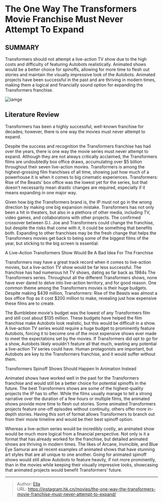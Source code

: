 # The One Way The Transformers Movie Franchise Must Never Attempt To Expand


## SUMMARY 



  Transformers should not attempt a live-action TV show due to the high costs and difficulty of featuring Autobots realistically.   Animated shows would be a better choice for spinoffs, allowing for more time to flesh out stories and maintain the visually impressive look of the Autobots.   Animated projects have been successful in the past and are thriving in modern times, making them a logical and financially sound option for expanding the Transformers franchise.  

![iamge](https://static1.srcdn.com/wordpress/wp-content/uploads/2023/07/transformers-rise-of-the-beast-rating.jpg)

## Literature Review

Transformers has been a highly successful, well-known franchise for decades; however, there is one way the movies must never attempt to expand.




Despite the success and recognition the Transformers franchise has had over the years, there is one way the movie series must never attempt to expand. Although they are not always critically acclaimed, the Transformers films are undoubtedly box office draws, accumulating over $5 billion throughout their seven live-action movies. Transformers is among the highest-grossing film franchises of all time, showing just how much of a powerhouse it is when it comes to big cinematic experiences. Transformers: Rise of the Beasts&#39; box office was the lowest yet for the series, but that doesn&#39;t necessarily mean drastic changes are required, especially if it means expanding in one major way.




Given how big the Transformers brand is, the IP must not go in the wrong direction by making one big expansion mistake. Transformers has not only been a hit in theaters, but also in a plethora of other media, including TV, video games, and collaborations with other projects. The confirmed crossover between G.I. Joe and Transformers could change the franchise, but despite the risks that come with it, it could be something that benefits both. Expanding to other franchises may be the fresh change that helps the Transformers movies get back to being some of the biggest films of the year, but sticking to the big screen is essential.


 A Live-Action Transformers Show Would Be A Bad Idea For The Franchise 
          

Transformers may have a great track record when it comes to live-action movies, but a live-action TV show would be far less successful. The franchise has had numerous hit TV shows, dating as far back as 1984s The Transformers series. Throughout all the different Transformers shows, none have ever dared to delve into live-action territory, and for good reason. One common theme among the Transformers movies is their huge budgets. Despite making $439 million, Transformers: Rise of the Beasts was almost a box office flop as it cost $200 million to make, revealing just how expensive these films are to create.




The Bumblebee movie&#39;s budget was the lowest of any Transformers film and still cost about $135 million. These budgets have helped the film franchise make Autobots look realistic, but this would be difficult in a show. A live-action TV series would require a huge budget to prominently feature Autobots, forcing it to become one of the most expensive shows ever made to meet the expectations set by the movies. If Transformers did opt to go for a show, Autobots likely wouldn&#39;t feature all that much, wasting any potential a live-action TV series could have. Human protagonists are important, but Autobots are key to the Transformers franchise, and it would suffer without them.



 Transformers Spinoff Shows Should Happen In Animation Instead 
          

Animated shows have worked well in the past for the Transformers franchise and would still be a better choice for potential spinoffs in the future. The best Transformers shows are some of the highest-quality projects the IP has to offer. While the films usually manage to tell a strong narrative over the duration of a few hours or multiple films, the animated shows provide more time to flesh out stories. Some animated Transformers projects feature one-off episodes without continuity, others offer more in-depth stories. Having this sort of format allows Transformers to branch out from their movie timeline and would be their best spinoff option.




Whereas a live-action series would be incredibly costly, an animated show would be much more logical from a financial perspective. Not only is it a format that has already worked for the franchise, but detailed animated shows are thriving in modern times. The likes of Arcane, Invincible, and Blue Eye Samurai are all recent examples of animated shows that have stunning art styles that are all unique to one another. Going for animated spinoff shows would still allow Autobots to feature heavily, if not more prominently, than in the movies while keeping their visually impressive looks, showcasing that animated projects would benefit Transformers&#39; future.



---

> Author: [Ella](https://instagram.hk.cn/)  
> URL: https://instagram.hk.cn/movies/the-one-way-the-transformers-movie-franchise-must-never-attempt-to-expand/  

